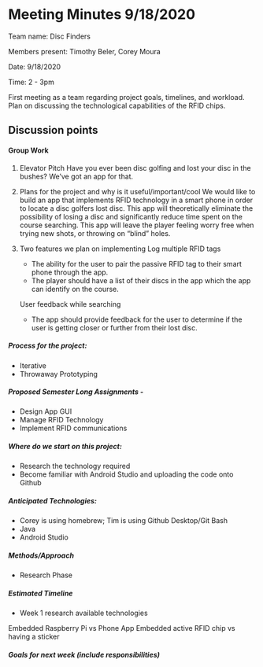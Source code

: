 # Meeting Minutes 9/18/2020

Team name: Disc Finders

Members present: Timothy Beler, Corey Moura

Date: 9/18/2020

Time: 2 - 3pm

First meeting as a team regarding project goals, timelines, and workload. Plan on discussing the technological capabilities of the RFID chips. 

## Discussion points 

#### Group Work

1. Elevator Pitch
    Have you ever been disc golfing and lost your disc in the bushes?  We’ve got an app for that.

2. Plans for the project and why is it useful/important/cool
    We would like to build an app that implements RFID technology in a smart phone in order to locate a disc golfers lost disc.  This app will theoretically eliminate the possibility of losing a disc and significantly reduce time spent on the course searching.  This app will leave the player feeling worry free when trying new shots, or throwing on “blind” holes.

3. Two features we plan on implementing
    Log multiple RFID tags
    - The ability for the user to pair the passive RFID tag to their smart phone through the app.  
    - The player should have a list of their discs in the app which the app can identify on the course.

    User feedback while searching
    - The app should provide feedback for the user to determine if the user is getting closer or further from their lost disc.

##### Process for the project:
- Iterative 
- Throwaway Prototyping

##### Proposed Semester Long Assignments - 
- Design App GUI
- Manage RFID Technology
- Implement RFID communications

##### Where do we start on this project:
- Research the technology required
- Become familiar with Android Studio and uploading the code onto Github

##### Anticipated Technologies:
- Corey is using homebrew; Tim is using Github Desktop/Git Bash
- Java
- Android Studio

##### Methods/Approach
- Research Phase

##### Estimated Timeline
- Week 1 research available technologies

Embedded Raspberry Pi vs Phone App
Embedded active RFID chip vs having a sticker



##### Goals for next week (include responsibilities)

